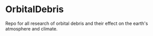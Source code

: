 # OrbitalDebris
Repo for all research of orbital debris and their effect on the earth's atmosphere and climate.
